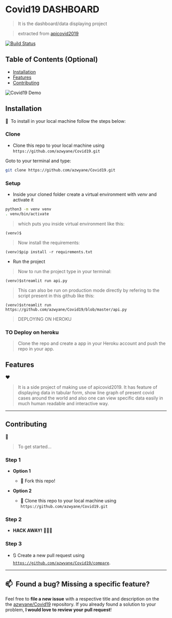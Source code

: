 # Covid19 DASHBOARD

> It is the dashboard/data displaying project

> extracted from [apicovid2019](https://github.com/azwyane/apicovid2019)


[![Build Status](http://img.shields.io/travis/badges/badgerbadgerbadger.svg?style=flat-square)](https://travis-ci.org/badges/badgerbadgerbadger) 

## Table of Contents (Optional)

- [Installation](#Installation)
- [Features](#Features)
- [Contributing](#Contributing)

![Covid19 Demo](media/api.gif)

## Installation 

🚀&nbsp; To install in your local machine follow the steps below:

### Clone

- Clone this repo to your local machine using `https://github.com/azwyane/Covid19.git`

Goto to your terminal and type:

```sh
git clone https://github.com/azwyane/Covid19.git
```

### Setup

- Inside your cloned folder create a virtual environment with *venv* and activate it
```sh
python3 -m venv venv
. venv/bin/activate
```
> which puts you inside virtual environment like this:
```
(venv)$
```
> Now install the requirements:
```
(venv)$pip install -r requirements.txt
```

- Run the project

> Now to run the project type in your terminal:
```
(venv)$streamlit run api.py
```

> This can also be run on production mode directly by refering to 
> the script present in this github
> like this:

```
(venv)$streamlit run https://github.com/azwyane/Covid19/blob/master/api.py
```
> DEPLOYING ON HEROKU
### TO Deploy on heroku

> Clone the repo and create a app in your Heroku account and push the repo 
> in your app.

## Features
 
❤️&nbsp; 
> It is a side project of making use of apicovid2019. It has feature of 
> displaying data in tabular form, show line graph of present covid cases
> around the world and also one can view specific data easily in much 
> human readable and interactive way.


---

## Contributing 

🤝&nbsp;

> To get started...

### Step 1

- **Option 1**
    - 🍴 Fork this repo!

- **Option 2**
    - 👯 Clone this repo to your local machine using `https://github.com/azwyane/Covid19.git`

### Step 2

- **HACK AWAY!** 🔨🔨🔨

### Step 3

- 🔃 Create a new pull request using <a href="https://github.com/azwyane/Covid19/compare" target="_blank">`https://github.com/azwyane/Covid19/compare`</a>.


---

##  📫&nbsp; Found a bug? Missing a specific feature?

Feel free to **file a new issue** with a respective title and description on the the [azwyane/Covid19](https://github.com/azwyane/Covid19/issues) repository. If you already found a solution to your problem, **I would love to review your pull request**! 

